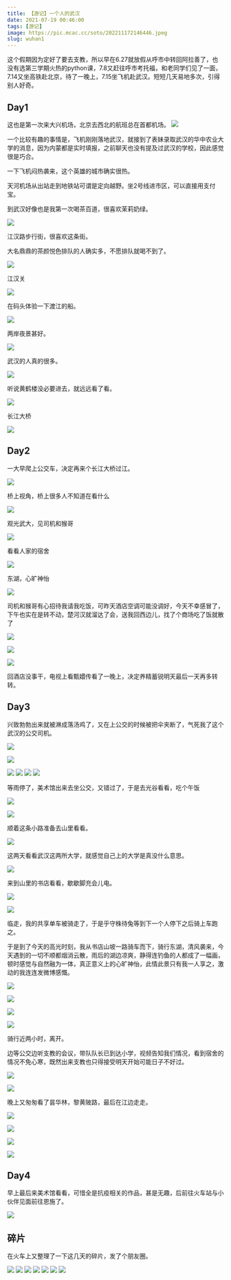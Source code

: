 ```yaml
---
title: 【游记】一个人的武汉
date: 2021-07-19 00:46:00
tags: [游记]
image: https://pic.mcac.cc/soto/202211172146446.jpeg
slug: wuhan1
---
```


这个假期因为定好了要去支教，所以早在6.27就放假从呼市中转回阿拉善了，也没有选第三学期火热的python课，7.8又赶往呼市考托福，和老同学们见了一面，7.14又坐高铁赴北京，待了一晚上，7.15坐飞机赴武汉。短短几天易地多次，引得别人好奇。

## Day1

这也是第一次来大兴机场，北京去西北的航班总在首都机场。
![](https://pic.mcac.cc/soto/202211171724989.jpeg)

一个比较有趣的事情是，飞机刚刚落地武汉，就接到了表妹录取武汉的华中农业大学的消息，因为内蒙都是实时填报，之前聊天也没有提及过武汉的学校，因此感觉很是巧合。

一下飞机闷热袭来，这个英雄的城市确实很热。

天河机场从出站走到地铁站可谓是定向越野。坐2号线进市区，可以直接用支付宝。

到武汉好像也是我第一次喝茶百道，很喜欢茉莉奶绿。

![](https://pic.mcac.cc/soto/202211171730902.jpeg)

江汉路步行街，很喜欢这条街。

大名鼎鼎的茶颜悦色排队的人确实多，不愿排队就喝不到了。

![](https://pic.mcac.cc/soto/202211171731185.jpeg)

江汉关

![](https://pic.mcac.cc/soto/202211171733377.jpeg)


在码头体验一下渡江的船。

![](https://pic.mcac.cc/soto/202211171734319.jpeg)

两岸夜景甚好。

![](https://pic.mcac.cc/soto/202211171737704.jpeg)

武汉的人真的很多。

![](https://pic.mcac.cc/soto/202211171738983.jpeg)

听说黄鹤楼没必要进去，就远远看了看。

![](https://pic.mcac.cc/soto/202211171744680.jpeg)

长江大桥

![](https://pic.mcac.cc/soto/202211171746531.jpeg)

## Day2

一大早爬上公交车，决定再来个长江大桥过江。

![](https://pic.mcac.cc/soto/202211171748649.jpeg)

桥上视角，桥上很多人不知道在看什么

![](https://pic.mcac.cc/soto/202211171751099.jpeg)

观光武大，见司机和猴哥

![](https://pic.mcac.cc/soto/202211171753357.jpeg)

看看人家的宿舍

![](https://pic.mcac.cc/soto/202211171754917.jpeg)

东湖，心旷神怡

![](https://pic.mcac.cc/soto/202211171755092.jpeg)

司机和猴哥有心招待我请我吃饭，可昨天酒店空调可能没调好，今天不幸感冒了，下午也实在是转不动，楚河汉就溜达了会，送我回西边儿，找了个商场吃了饭就散了

![](https://pic.mcac.cc/soto/202211171759390.jpeg)

![](https://pic.mcac.cc/soto/202211171758790.jpeg)

![](https://pic.mcac.cc/soto/202211171800564.jpeg)

回酒店没事干，电视上看甄嬛传看了一晚上，决定养精蓄锐明天最后一天再多转转。

## Day3

兴致勃勃出来就被淋成落汤鸡了，又在上公交的时候被把伞夹断了，气死我了这个武汉的公交司机。

![](https://pic.mcac.cc/soto/202211172127221.jpeg)

![](https://pic.mcac.cc/soto/202211172128762.jpeg)

![](https://pic.mcac.cc/soto/202211172129740.jpeg)
![](https://pic.mcac.cc/soto/202211172129406.jpeg)
![](https://pic.mcac.cc/soto/202211172129849.jpeg)
![](https://pic.mcac.cc/soto/202211172129893.jpeg)

等雨停了，美术馆出来去坐公交，又错过了，于是去光谷看看，吃个午饭

![](https://pic.mcac.cc/soto/202211172130781.jpeg)

![](https://pic.mcac.cc/soto/202211172131072.jpeg)

顺着这条小路准备去山里看看。

![](https://pic.mcac.cc/soto/202211172131086.jpeg)


这两天看看武汉这两所大学，就感觉自己上的大学是真没什么意思。

![](https://pic.mcac.cc/soto/202211172131146.jpeg)

来到山里的书店看看，歇歇脚充会儿电。

![](https://pic.mcac.cc/soto/202211172133052.jpeg)

![](https://pic.mcac.cc/soto/202211172133410.jpeg)

临走，我的共享单车被骑走了，于是乎守株待兔等到下一个人停下之后骑上车跑之。

于是到了今天的高光时刻，我从书店山坡一路骑车而下，骑行东湖，清风袭来，今天遇到的一切不顺都烟消云散，雨后的湖边凉爽，静得连钓鱼的人都成了一幅画，顿时感觉与自然融为一体，真正意义上的心旷神怡，此情此景只有我一人享之，激动的我连连发微博感慨。

![](https://pic.mcac.cc/soto/202211172135873.jpeg)

![](https://pic.mcac.cc/soto/202211172138064.jpeg)

![](https://pic.mcac.cc/soto/202211172138359.jpeg)

![](https://pic.mcac.cc/soto/202211172138201.jpeg)

骑行近两小时，离开。

边等公交边听支教的会议，带队队长已到达小学，视频告知我们情况，看到宿舍的情况不免心寒，既然出来支教也只得接受明天开始可能日子不好过。

![](https://pic.mcac.cc/soto/202211172141422.jpeg)

![](https://pic.mcac.cc/soto/202211172141399.jpeg)

晚上又匆匆看了昙华林，黎黄陂路，最后在江边走走。

![](https://pic.mcac.cc/soto/202211172143285.jpeg)

![](https://pic.mcac.cc/soto/202211172143655.jpeg)

![](https://pic.mcac.cc/soto/202211172143755.jpeg)

![](https://pic.mcac.cc/soto/202211172143432.jpeg)

## Day4

早上最后来美术馆看看，可惜全是抗疫相关的作品，甚是无趣，后前往火车站与小伙伴见面前往恩施了。

![](https://pic.mcac.cc/soto/202211172144471.jpeg)

## 碎片

在火车上又整理了一下这几天的碎片，发了个朋友圈。

![](https://pic.mcac.cc/soto/202211172146039.jpeg)
![](https://pic.mcac.cc/soto/202211172146446.jpeg)
![](https://pic.mcac.cc/soto/202211172147162.JPEG)
![](https://pic.mcac.cc/soto/202211172147219.JPEG)
![](https://pic.mcac.cc/soto/202211172147828.JPEG)
![](https://pic.mcac.cc/soto/202211172147141.jpeg)
![](https://pic.mcac.cc/soto/202211172147146.JPEG)
